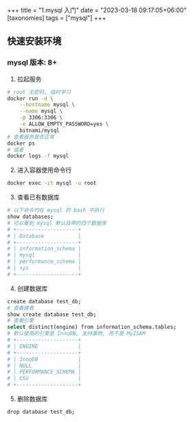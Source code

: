 +++
title = "1.mysql 入门"
date = "2023-03-18 09:17:05+06:00"
[taxonomies]
tags = ["mysql"]
+++

## 快速安装环境

### mysql 版本: 8+

1. 拉起服务

```bash
# root 无密码, 临时学习
docker run -d \
    --hostname mysql \
    --name mysql \
    -p 3306:3306 \
    -e ALLOW_EMPTY_PASSWORD=yes \
    bitnami/mysql
# 查看服务是否正常
docker ps
# 或者
docker logs -f mysql
```

2. 进入容器使用命令行

```bash
docker exec -it mysql -u root
```

3. 查看已有数据库

```bash
# 以下命令均在 mysql 的 bash 中执行
show databases;
# 可以看到 mysql 默认自带的四个数据库
# +--------------------+
# | Database           |
# +--------------------+
# | information_schema |
# | mysql              |
# | performance_schema |
# | sys                |
# +--------------------+
```

4. 创建数据库

```bash
create database test_db;
# 查看建表
show create database test_db;
# 查看引擎
select distinct(engine) from information_schema.tables;
# 默认使用的引擎是 InnoDB, 支持事物, 而不是 MyISAM
# +--------------------+
# | ENGINE             |
# +--------------------+
# | InnoDB             |
# | NULL               |
# | PERFORMANCE_SCHEMA |
# | CSV                |
# +--------------------+
```

5. 删除数据库

```bash
drop database test_db;
```
